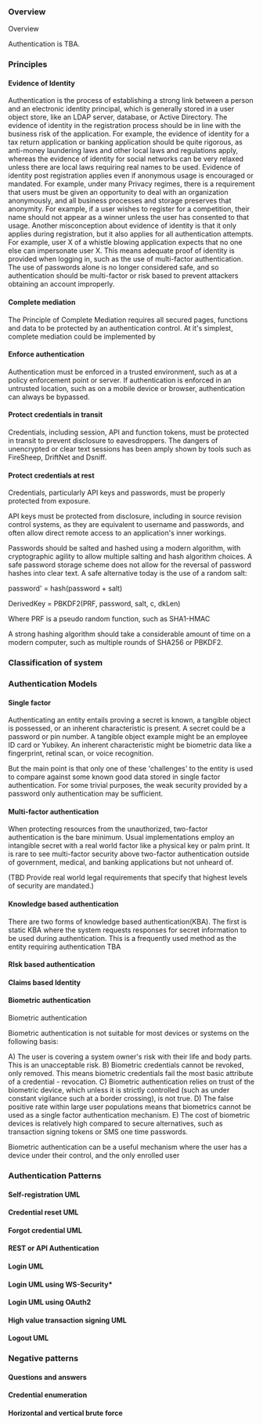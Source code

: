 ### Overview ###

Overview

Authentication is TBA.


### Principles ###

#### Evidence of Identity ####

Authentication is the process of establishing a strong link between a person and an electronic identity principal, which is generally stored in a user object store, like an LDAP server, database, or Active Directory. 
The evidence of identity in the registration process should be in line with the business risk of the application. For example, the evidence of identity for a tax return application or banking application should be quite rigorous, as anti-money laundering laws and other local laws and regulations apply, whereas the evidence of identity for social networks can be very relaxed unless there are local laws requiring real names to be used. 
Evidence of identity post registration applies even if anonymous usage is encouraged or mandated. For example, under many Privacy regimes, there is a requirement that users must be given an opportunity to deal with an organization anonymously, and all business processes and storage preserves that anonymity. For example, if a user wishes to register for a competition, their name should not appear as a winner unless the user has consented to that usage. 
Another misconception about evidence of identity is that it only applies during registration, but it also applies for all authentication attempts. For example, user X of a whistle blowing application expects that no one else can impersonate user X. This means adequate proof of identity is provided when logging in, such as the use of multi-factor authentication. The use of passwords alone is no longer considered safe, and so authentication should be multi-factor or risk based to prevent attackers obtaining an account improperly. 


#### Complete mediation ####

The Principle of Complete Mediation requires all secured pages, functions and data to be protected by an authentication control. At it's simplest, complete mediation could be implemented by 

#### Enforce authentication ####

Authentication must be enforced in a trusted environment, such as at a policy enforcement point or server. If authentication is enforced in an untrusted location, such as on a mobile device or browser, authentication can always be bypassed. 

#### Protect credentials in transit ####

Credentials, including session, API and function tokens, must be protected in transit to prevent disclosure to eavesdroppers. The dangers of unencrypted or clear text sessions has been amply shown by tools such as FireSheep, DriftNet and Dsniff. 

#### Protect credentials at rest ####

Credentials, particularly API keys and passwords, must be properly protected from exposure. 

API keys must be protected from disclosure, including in source revision control systems, as they are equivalent to username and passwords, and often allow direct remote access to an application's inner workings. 

Passwords should be salted and hashed using a modern algorithm, with cryptographic agility to allow multiple salting and hash algorithm choices. A safe password storage scheme does not allow for the reversal of password hashes into clear text. A safe alternative today is the use of a random salt:

password' = hash(password + salt)

DerivedKey = PBKDF2(PRF, password, salt, c, dkLen)

Where PRF is a pseudo random function, such as SHA1-HMAC 

A strong hashing algorithm should take a considerable amount of time on a modern computer, such as multiple rounds of SHA256 or PBKDF2. 

### Classification of system ###

### Authentication Models ###

#### Single factor ####

Authenticating an entity entails proving a secret is known, a tangible object is possessed, or an inherent characteristic is present. A secret could be a password or pin number. A tangible object example might be an employee ID card or Yubikey. An inherent characteristic might be biometric data like a fingerprint, retinal scan, or voice recognition.

But the main point is that only one of these 'challenges' to the entity is used to compare against some known good data stored in single factor authentication. For some trivial purposes, the weak security provided by a password only authentication may be sufficient.

#### Multi-factor authentication ####

When protecting resources from the unauthorized, two-factor authentication is the bare minimum. Usual implementations employ an intangible secret with a real world factor like a physical key or palm print. It is rare to see multi-factor security above two-factor authentication outside of government, medical, and banking applications but not unheard of.

(TBD Provide real world legal requirements that specify that highest levels of security are mandated.)

#### Knowledge based authentication ####

There are two forms of knowledge based authentication(KBA). The first is static KBA where the system requests responses for secret information to be used during authentication. This is a frequently used method as the entity requiring authentication TBA

#### RIsk based authentication ####

#### Claims based Identity ####

#### Biometric authentication ####

Biometric authentication

Biometric authentication is not suitable for most devices or systems on the following basis:

A) The user is covering a system owner's risk with their life and body parts. This is an unacceptable risk. 
B) Biometric credentials cannot be revoked, only removed. This means biometric credentials fail the most basic attribute of a credential - revocation. 
C) Biometric authentication relies on trust of the biometric device, which unless it is strictly controlled (such as under constant vigilance such at a border crossing), is not true.
D) The false positive rate within large user populations means that biometrics cannot be used as a single factor authentication mechanism.
E) The cost of biometric devices is relatively high compared to secure alternatives, such as transaction signing tokens or SMS one time passwords.

Biometric authentication can be a useful mechanism where the user has a device under their control, and the only enrolled user 

### Authentication Patterns ###

#### Self-registration UML ####

#### Credential reset UML ####

#### Forgot credential UML ####

#### REST or API Authentication ####

#### Login UML ####

#### Login UML using WS-Security* ####

#### Login UML using OAuth2 ####

#### High value transaction signing UML ####

#### Logout UML ####

### Negative patterns ###

#### Questions and answers ####

#### Credential enumeration ####

#### Horizontal and vertical brute force ####
